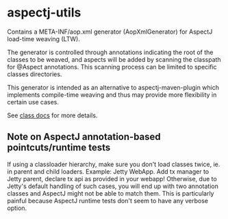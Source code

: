 # aspectj-utils

Contains a META-INF/aop.xml generator (AopXmlGenerator) for AspectJ load-time weaving (LTW).

The generator is controlled through annotations indicating the root
of the classes to be weaved, and aspects will be added by scanning
the classpath for @Aspect annotations. This scanning process can be limited
to specific classes directories.

This generator is intended as an alternative to aspectj-maven-plugin which
implements compile-time weaving and thus may provide more flexibility in
certain use cases.

See [class docs](aspectj-ltw-configurator/src/main/java/com/github/jjYBdx4IL/aspectj/utils/AopXmlGenerator.java) for more details.

## Note on AspectJ annotation-based pointcuts/runtime tests

If using a classloader hierarchy, make sure you don't load classes twice, ie. in parent and child
loaders. Example: Jetty WebApp. Add tx manager to Jetty parent, declare tx api as provided
in your webapp! Otherwise, due to Jetty's default handling of such cases, you will end up with
two annotation classes and AspectJ might not be able to match them. This is particularly painful
because AspectJ runtime tests don't seem to have any verbose option.
